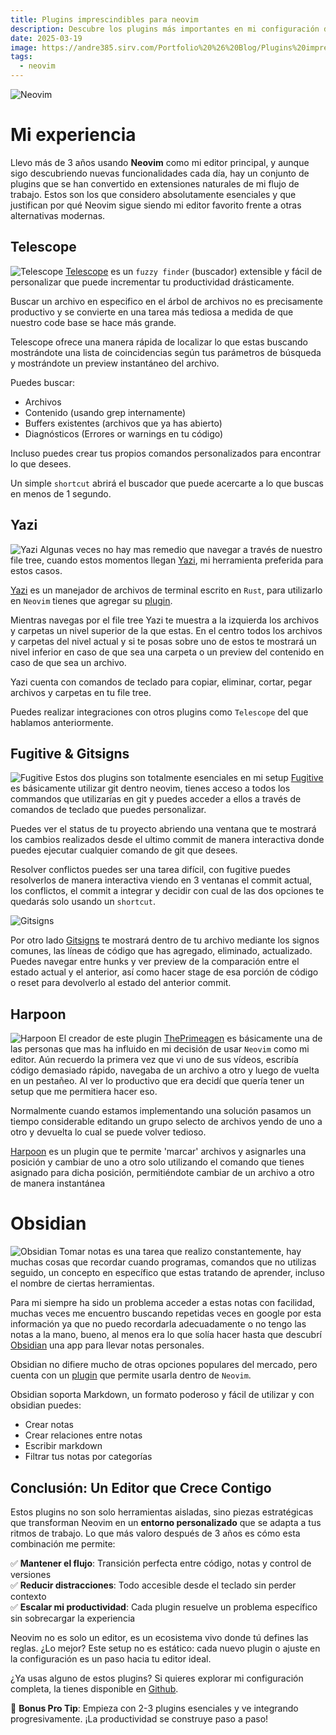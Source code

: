 ```yaml
---
title: Plugins imprescindibles para neovim
description: Descubre los plugins más importantes en mi configuración de neovim y como los utilizo para ser mas productivo
date: 2025-03-19
image: https://andre385.sirv.com/Portfolio%20%26%20Blog/Plugins%20impresindibles%20neovim/neovim.webp
tags:
  - neovim
---
```


![Neovim](https://andre385.sirv.com/Portfolio%20%26%20Blog/Plugins%20impresindibles%20neovim/neovim.webp)

# Mi experiencia
Llevo más de 3 años usando **Neovim** como mi editor principal, y aunque sigo descubriendo nuevas funcionalidades cada día, hay un conjunto de plugins que se han convertido en extensiones naturales de mi flujo de trabajo. Estos son los que considero absolutamente esenciales y que justifican por qué Neovim sigue siendo mi editor favorito frente a otras alternativas modernas.

## Telescope
![Telescope](https://andre385.sirv.com/Portfolio%20%26%20Blog/Plugins%20impresindibles%20neovim/telescope.png)
[Telescope](https://github.com/nvim-telescope/telescope.nvim) es un `fuzzy finder` (buscador) extensible y fácil de personalizar que puede incrementar tu productividad drásticamente. 

Buscar un archivo en especifico en el árbol de archivos no es precisamente productivo y se convierte en una tarea más tediosa a medida de que nuestro code base se hace más grande.

Telescope ofrece una manera rápida de localizar lo que estas buscando mostrándote una lista de coincidencias según tus parámetros de búsqueda y mostrándote un preview instantáneo del archivo.

Puedes buscar:
- Archivos
- Contenido (usando grep internamente)
- Buffers existentes (archivos que ya has abierto)
- Diagnósticos (Errores or warnings en tu código)

Incluso puedes crear tus propios comandos personalizados para encontrar lo que desees.

Un simple `shortcut` abrirá el buscador que puede acercarte a lo que buscas en menos de 1 segundo.

##  Yazi
![Yazi](https://andre385.sirv.com/Portfolio%20%26%20Blog/Plugins%20impresindibles%20neovim/Yazi.png)
Algunas veces no hay mas remedio que navegar a través de nuestro file tree, cuando estos momentos llegan [Yazi](https://yazi-rs.github.io/), mi herramienta preferida para estos casos.

[Yazi](https://yazi-rs.github.io/) es un manejador de archivos de terminal escrito en `Rust`, para utilizarlo en `Neovim` tienes que agregar su [plugin](https://github.com/mikavilpas/yazi.nvim).

Mientras navegas por el file tree Yazi te muestra a la izquierda los archivos y carpetas un nivel superior de la que estas. En el centro todos los archivos y carpetas del nivel actual y si te posas sobre uno de estos te mostrará un nivel inferior en caso de que sea una carpeta o un preview del contenido en caso de que sea un archivo.

Yazi cuenta con comandos de teclado para copiar, eliminar, cortar, pegar archivos y carpetas en tu file tree.

Puedes realizar integraciones con otros plugins como `Telescope` del que hablamos anteriormente.

## Fugitive & Gitsigns
![Fugitive](https://andre385.sirv.com/Portfolio%20%26%20Blog/Plugins%20impresindibles%20neovim/fugitive.png)
Estos dos plugins son totalmente esenciales en mi setup [Fugitive](https://github.com/tpope/vim-fugitive) es básicamente utilizar git dentro neovim, tienes acceso a todos los commandos que utilizarías en git y puedes acceder a ellos a través de comandos de teclado que puedes personalizar. 

Puedes ver el status de tu proyecto abriendo una ventana que te mostrará los cambios realizados desde el ultimo commit de manera interactiva donde puedes ejecutar cualquier comando de git que desees.

Resolver conflictos puedes ser una tarea difícil, con fugitive puedes resolverlos de manera interactiva viendo en 3 ventanas el commit actual, los conflictos, el commit a integrar y decidir con cual de las dos opciones te quedarás solo usando un `shortcut`.

![Gitsigns](https://andre385.sirv.com/Portfolio%20%26%20Blog/Plugins%20impresindibles%20neovim/gitsigns.png)

Por otro lado [Gitsigns](https://github.com/lewis6991/gitsigns.nvim) te mostrará dentro de tu archivo mediante los signos comunes, las líneas de código que has agregado, eliminado, actualizado. Puedes navegar entre hunks y ver preview de la comparación entre el estado actual y el anterior, así como hacer stage de esa porción de código o reset para devolverlo al estado del anterior commit.  

## Harpoon
![Harpoon](https://andre385.sirv.com/Portfolio%20%26%20Blog/Plugins%20impresindibles%20neovim/harpoon.png)
El creador de este plugin [ThePrimeagen](https://www.youtube.com/c/theprimeagen) es básicamente una de las personas que mas ha influido en mi decisión de usar `Neovim` como mi editor. Aún recuerdo la primera vez que vi uno de sus vídeos, escribía código demasiado rápido, navegaba de un archivo a otro y luego de vuelta en un pestañeo. Al ver lo productivo que era decidí que quería tener un setup que me permitiera hacer eso.   

Normalmente cuando estamos implementando una solución pasamos un tiempo considerable editando un grupo selecto de archivos yendo de uno a otro y devuelta lo cual se puede volver tedioso.

[Harpoon](https://github.com/ThePrimeagen/harpoon) es un plugin que te permite 'marcar' archivos y asignarles una posición y cambiar de uno a otro solo utilizando el comando que tienes asignado para dicha posición, permitiéndote cambiar de un archivo a otro de manera instantánea 

# Obsidian
![Obsidian](https://andre385.sirv.com/Portfolio%20%26%20Blog/Plugins%20impresindibles%20neovim/obsidian.png)
Tomar notas es una tarea que realizo constantemente, hay muchas cosas que recordar cuando programas, comandos que no utilizas seguido, un concepto en específico que estas tratando de aprender, incluso el nombre de ciertas herramientas. 

Para mi siempre ha sido un problema acceder a estas notas con facilidad, muchas veces me encuentro buscando repetidas veces en google por esta información ya que no puedo recordarla adecuadamente o no tengo las notas a la mano, bueno, al menos era lo que solía hacer hasta que descubrí [Obsidian](https://obsidian.md/) una app para llevar notas personales.

Obsidian no difiere mucho de otras opciones populares del mercado, pero cuenta con un [plugin](https://github.com/epwalsh/obsidian.nvim) que permite usarla dentro de `Neovim`.

Obsidian soporta Markdown, un formato poderoso y fácil de utilizar y con obsidian puedes:
- Crear notas
- Crear relaciones entre notas
- Escribir markdown
- Filtrar tus notas por categorías

## Conclusión: Un Editor que Crece Contigo  
Estos plugins no son solo herramientas aisladas, sino piezas estratégicas que transforman Neovim en un **entorno personalizado** que se adapta a tus ritmos de trabajo. Lo que más valoro después de 3 años es cómo esta combinación me permite:  

✅ **Mantener el flujo**: Transición perfecta entre código, notas y control de versiones  
✅ **Reducir distracciones**: Todo accesible desde el teclado sin perder contexto  
✅ **Escalar mi productividad**: Cada plugin resuelve un problema específico sin sobrecargar la experiencia  

Neovim no es solo un editor, es un ecosistema vivo donde tú defines las reglas. ¿Lo mejor? Este setup no es estático: cada nuevo plugin o ajuste en la configuración es un paso hacia tu editor ideal.  

¿Ya usas alguno de estos plugins? Si quieres explorar mi configuración completa, la tienes disponible en [Github](https://github.com/AndreDev385/nvim).  

🚀 **Bonus Pro Tip**: Empieza con 2-3 plugins esenciales y ve integrando progresivamente. ¡La productividad se construye paso a paso!  

